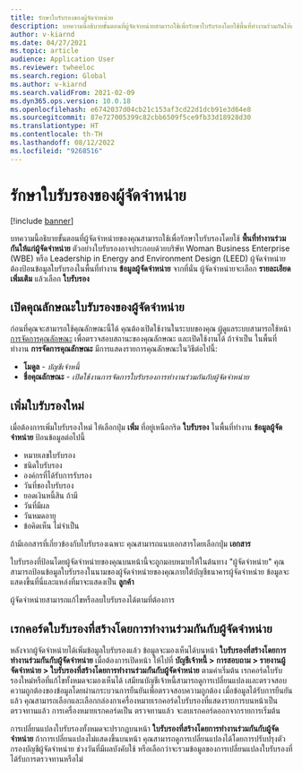 ```yaml
---
title: รักษาใบรับรองของผู้จัดจำหน่าย
description: บทความนี้อธิบายขั้นตอนที่ผู้จัดจำหน่ายสามารถใช้เพื่อรักษาใบรับรองโดยใช้พื้นที่ทำงานร่วมกันให้แก่ผู้จัดจำหน่าย
author: v-kiarnd
ms.date: 04/27/2021
ms.topic: article
audience: Application User
ms.reviewer: twheeloc
ms.search.region: Global
ms.author: v-kiarnd
ms.search.validFrom: 2021-02-09
ms.dyn365.ops.version: 10.0.18
ms.openlocfilehash: e6742037d04cb21c153af3cd22d1dcb91e3d64e8
ms.sourcegitcommit: 87e727005399c82cbb6509f5ce9fb33d18928d30
ms.translationtype: HT
ms.contentlocale: th-TH
ms.lasthandoff: 08/12/2022
ms.locfileid: "9268516"
---
```

# <a name="maintain-vendor-certification"></a>รักษาใบรับรองของผู้จัดจำหน่าย

[!include [banner](../includes/banner.md)]

บทความนี้อธิบายขั้นตอนที่ผู้จัดจำหน่ายของคุณสามารถใช้เพื่อรักษาใบรับรองโดยใช้ **พื้นที่ทำงานร่วมกันให้แก่ผู้จัดจำหน่าย** ตัวอย่างใบรับรองอาจประกอบด้วยบริษัท Woman Business Enterprise (WBE) หรือ Leadership in Energy and Environment Design (LEED) ผู้จัดจำหน่ายต้องป้อนข้อมูลใบรับรองในพื้นที่ทำงาน **ข้อมูลผู้จัดจำหน่าย** จากที่นั่น ผู้จัดจำหน่ายจะเลือก **รายละเอียดเพิ่มเติม** แล้วเลือก **ใบรับรอง**

## <a name="turn-on-the-vendor-certification-feature"></a>เปิดคุณลักษณะใบรับรองของผู้จัดจำหน่าย

ก่อนที่คุณจะสามารถใช้คุณลักษณะนี้ได้ คุณต้องเปิดใช้งานในระบบของคุณ ผู้ดูแลระบบสามารถใช้หน้า [การจัดการคุณลักษณะ](../../fin-ops-core/fin-ops/get-started/feature-management/feature-management-overview.md) เพื่อตรวจสอบสถานะของคุณลักษณะ และเปิดใช้งานได้ ถ้าจำเป็น ในพื้นที่ทำงาน **การจัดการคุณลักษณะ** มีการแสดงรายการคุณลักษณะในวิธีต่อไปนี้:

- **โมดูล** - *บัญชีเจ้าหนี้*
- **ชื่อคุณลักษณะ** - *เปิดใช้งานการจัดการใบรับรองการทำงานร่วมกันกับผู้จัดจำหน่าย*

## <a name="add-a-new-certification"></a>เพิ่มใบรับรองใหม่

เมื่อต้องการเพิ่มใบรับรองใหม่ ให้เลือกปุ่ม **เพิ่ม** ที่อยู่เหนือกริด **ใบรับรอง** ในพื้นที่ทำงาน **ข้อมูลผู้จัดจำหน่าย** ป้อนข้อมูลต่อไปนี้

- หมายเลขใบรับรอง
- ชนิดใบรับรอง
- องค์กรที่ได้รับการรับรอง
- วันที่ของใบรับรอง
- ยอดเงินหนี้สิน ถ้ามี
- วันที่มีผล
- วันหมดอายุ
- ข้อคิดเห็น ไม่จำเป็น

ถ้ามีเอกสารที่เกี่ยวข้องกับใบรับรองเฉพาะ คุณสามารถแนบเอกสารโดยเลือกปุ่ม **เอกสาร**

ใบรับรองที่ป้อนโดยผู้จัดจำหน่ายของคุณบนหน้านี้จะถูกมอบหมายให้ในต้นทาง "ผู้จัดจำหน่าย" คุณสามารถป้อนข้อมูลใบรับรองในนามของผู้จัดจำหน่ายของคุณภายใต้บัญชีธนาคารผู้จัดจำหน่าย ข้อมูลจะแสดงขึ้นที่นี่และแหล่งที่มาจะแสดงเป็น **ลูกค้า**

ผู้จัดจำหน่ายสามารถแก้ไขหรือลบใบรับรองได้ตามที่ต้องการ

## <a name="vendor-collaboration-generated-certification-records"></a>เรกคอร์ดใบรับรองที่สร้างโดยการทำงานร่วมกันกับผู้จัดจำหน่าย

หลังจากผู้จัดจำหน่ายได้เพิ่มข้อมูลใบรับรองแล้ว ข้อมูลจะมองเห็นได้บนหน้า **ใบรับรองที่สร้างโดยการทำงานร่วมกันกับผู้จัดจำหน่าย** เมื่อต้องการเปิดหน้า ให้ไปที่ **บัญชีเจ้าหนี้ > การสอบถาม > รายงานผู้จัดจำหน่าย > ใบรับรองที่สร้างโดยการทำงานร่วมกันกับผู้จัดจำหน่าย** ตามค่าเริ่มต้น เรกคอร์ดใบรับรองใหม่หรือที่แก้ไขทั้งหมดจะมองเห็นได้ เสมียนบัญชีเจ้าหนี้สามารถดูการเปลี่ยนแปลงและตรวจสอบความถูกต้องของข้อมูลโดยผ่านกระบวนการยืนยันเพื่อตรวจสอบความถูกต้อง เมื่อข้อมูลได้รับการยืนยันแล้ว คุณสามารถเลือกและเลือกกล่องกาเครื่องหมายเรกคอร์ดใบรับรองที่แสดงรายการบนหน้าเป็นตรวจทานแล้ว การเครื่องหมายเรกคอร์ดเป็น ตรวจทานแล้ว จะลบเรกคอร์ดออกจากรายการเริ่มต้น

การเปลี่ยนแปลงใบรับรองทั้งหมดจะปรากฏบนหน้า **ใบรับรองที่สร้างโดยการทำงานร่วมกันกับผู้จัดจำหน่าย** ถ้าการเปลี่ยนแปลงไม่แสดงขึ้นบนหน้า คุณสามารถดูการเปลี่ยนแปลงได้โดยการปรับปรุงตัวกรองบัญชีผู้จัดจำหน่าย ช่วงวันที่มีผลบังคับใช้ หรือเลือกว่าจะรวมข้อมูลของการเปลี่ยนแปลงใบรับรองที่ได้รับการตรวจทานหรือไม่

